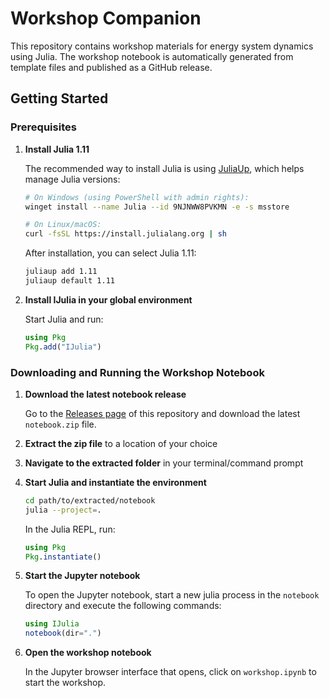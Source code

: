 # Workshop Companion

This repository contains workshop materials for energy system dynamics using Julia. The workshop notebook is automatically generated from template files and published as a GitHub release.

## Getting Started

### Prerequisites

1. **Install Julia 1.11**

   The recommended way to install Julia is using [JuliaUp](https://julialang.org/downloads/), which helps manage Julia versions:

   ```bash
   # On Windows (using PowerShell with admin rights):
   winget install --name Julia --id 9NJNWW8PVKMN -e -s msstore

   # On Linux/macOS:
   curl -fsSL https://install.julialang.org | sh
   ```

   After installation, you can select Julia 1.11:
   ```bash
   juliaup add 1.11
   juliaup default 1.11
   ```

2. **Install IJulia in your global environment**

   Start Julia and run:
   ```julia
   using Pkg
   Pkg.add("IJulia")
   ```

### Downloading and Running the Workshop Notebook

1. **Download the latest notebook release**
   
   Go to the [Releases page](../../releases) of this repository and download the latest `notebook.zip` file.

2. **Extract the zip file** to a location of your choice

3. **Navigate to the extracted folder** in your terminal/command prompt

4. **Start Julia and instantiate the environment**

   ```bash
   cd path/to/extracted/notebook
   julia --project=.
   ```

   In the Julia REPL, run:
   ```julia
   using Pkg
   Pkg.instantiate()
   ```

5. **Start the Jupyter notebook**

   To open the Jupyter notebook, start a new julia process in the `notebook` directory and execute the following commands:
   ```julia
   using IJulia
   notebook(dir=".")
   ```

6. **Open the workshop notebook**
   
   In the Jupyter browser interface that opens, click on `workshop.ipynb` to start the workshop.
